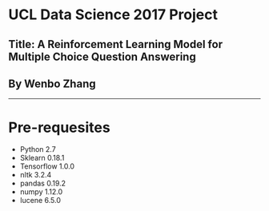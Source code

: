 # UCL Data Science 2017 Project
## Title: A Reinforcement Learning Model for Multiple Choice Question Answering
## By Wenbo Zhang
-----------------------------------------------------------
# Pre-requesites

- Python 2.7
- Sklearn 0.18.1
- Tensorflow 1.0.0
- nltk 3.2.4
- pandas 0.19.2
- numpy 1.12.0
- lucene 6.5.0

